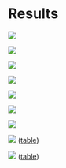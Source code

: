 # Results

![](state.png)

![](cascade-type.png)

![](closures.png)

![](reporting.png)

![](costs.png)

![](telemedicine.png)

![](telemedicine2.png)

![](telemedicine3.png) ([table](telemedicine3.csv))

![](telemedicine4.png) ([table](telemedicine4.csv))
